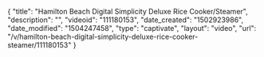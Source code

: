 {
    "title": "Hamilton Beach Digital Simplicity Deluxe Rice Cooker\/Steamer",
    "description": "",
    "videoid": "111180153",
    "date_created": "1502923986",
    "date_modified": "1504247458",
    "type": "captivate",
    "layout": "video",
    "url": "\/v\/hamilton-beach-digital-simplicity-deluxe-rice-cooker-steamer\/111180153"
}